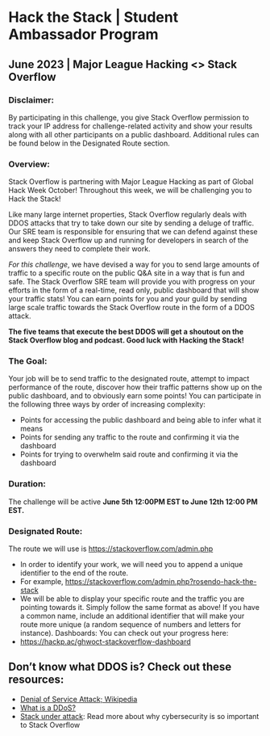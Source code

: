 # Hack the Stack | Student Ambassador Program

## June 2023 | Major League Hacking <> Stack Overflow

### Disclaimer: 
By participating in this challenge, you give Stack Overflow permission to track your IP address for
challenge-related activity and show your results along with all other participants on a public dashboard.
Additional rules can be found below in the Designated Route section.

### Overview: 
Stack Overflow is partnering with Major League Hacking as part of Global Hack Week October!
Throughout this week, we will be challenging you to Hack the Stack!

Like many large internet properties, Stack Overflow regularly deals with DDOS attacks that try to take down our
site by sending a deluge of traffic. Our SRE team is responsible for ensuring that we can defend against these and
keep Stack Overflow up and running for developers in search of the answers they need to complete their work.

_For this challenge_, we have devised a way for you to send large amounts of traffic to a specific route on the public
Q&A site in a way that is fun and safe. The Stack Overflow SRE team will provide you with progress on your efforts in
the form of a real-time, read only, public dashboard that will show your traffic stats! You can earn points for you
and your guild by sending large scale traffic towards the Stack Overflow route in the form of a DDOS attack. 

**The five teams that execute the best DDOS will get a shoutout on the Stack Overflow blog and podcast. Good luck with
Hacking the Stack!**

### The Goal:
Your job will be to send traffic to the designated route, attempt to impact performance of the route,
discover how their traffic patterns show up on the public dashboard, and to obviously earn some points!
You can participate in the following three ways by order of increasing complexity:
  - Points for accessing the public dashboard and being able to infer what it means
  - Points for sending any traffic to the route and confirming it via the dashboard
  - Points for trying to overwhelm said route and confirming it via the dashboard

### Duration: 
The challenge will be active **June 5th 12:00PM EST to June 12th 12:00 PM EST.**

### Designated Route: 
The route we will use is https://stackoverflow.com/admin.php
- In order to identify your work, we will need you to append a unique identifier to the end of the route.
- For example, https://stackoverflow.com/admin.php?rosendo-hack-the-stack
- We will be able to display your specific route and the traffic you are pointing towards it. Simply follow
the same format as above! If you have a common name, include an additional identifier that will make
your route more unique (a random sequence of numbers and letters for instance).
Dashboards: You can check out your progress here:
- https://hackp.ac/ghwoct-stackoverflow-dashboard

## Don’t know what DDOS is? Check out these resources:

- [Denial of Service Attack; Wikipedia](https://en.wikipedia.org/wiki/Denial-of-service_attack)
- [What is a DDoS?](https://www.cloudflare.com/learning/ddos/what-is-a-ddos-attack/)
- [Stack under attack](https://stackoverflow.blog/2022/05/16/stack-under-attack-what-we-learned-about-handling-ddos-attacks/): Read more about why cybersecurity is so important to Stack Overflow
